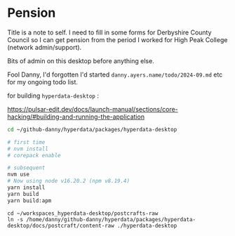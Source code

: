 # Pension

Title is a note to self. I need to fill in some forms for Derbyshire County Council so I can get pension from the period I worked for High Peak College (network admin/support).

Bits of admin on this desktop before anything else.

Fool Danny, I'd forgotten I'd started `danny.ayers.name/todo/2024-09.md` etc for my ongoing todo list.

for building `hyperdata-desktop` :

https://pulsar-edit.dev/docs/launch-manual/sections/core-hacking/#building-and-running-the-application

```bash
cd ~/github-danny/hyperdata/packages/hyperdata-desktop

# first time
# nvm install
# corepack enable

# subsequent
nvm use
# Now using node v16.20.2 (npm v8.19.4)
yarn install
yarn build
yarn build:apm
```


```
cd ~/workspaces_hyperdata-desktop/postcrafts-raw
ln -s /home/danny/github-danny/hyperdata/packages/hyperdata-desktop/docs/postcraft/content-raw ./hyperdata-desktop
```
